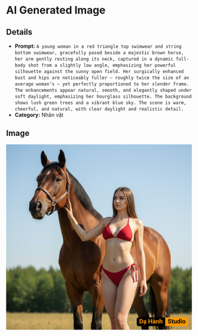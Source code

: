 # AI Generated Image

## Details
- **Prompt:** `A young woman in a red triangle top swimwear and string bottom swimwear, gracefully posed beside a majestic brown horse, her arm gently resting along its neck, captured in a dynamic full-body shot from a slightly low angle, emphasizing her powerful silhouette against the sunny open field. Her surgically enhanced bust and hips are noticeably fuller — roughly twice the size of an average woman’s — yet perfectly proportioned to her slender frame. The enhancements appear natural, smooth, and elegantly shaped under soft daylight, emphasizing her hourglass silhouette. The background shows lush green trees and a vibrant blue sky. The scene is warm, cheerful, and natural, with clear daylight and realistic detail.`
- **Category:** Nhân vật


## Image
![AI Generated Image](./image-2025-10-18T00-38-18-864Z-3ag00.png)
